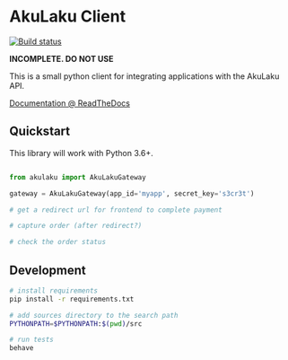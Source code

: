 AkuLaku Client
==============

[![Build status](https://gramediadigital.visualstudio.com/Open%20Source/_apis/build/status/AkuLaku%20Build)](https://gramediadigital.visualstudio.com/Open%20Source/_build/latest?definitionId=104)

**INCOMPLETE.  DO NOT USE**

This is a small python client for integrating applications with the AkuLaku API.

[Documentation @ ReadTheDocs](https://akulaku.readthedocs.io/en/latest/)


Quickstart
----------

This library will work with Python 3.6+.

```python

from akulaku import AkuLakuGateway

gateway = AkuLakuGateway(app_id='myapp', secret_key='s3cr3t')

# get a redirect url for frontend to complete payment

# capture order (after redirect?)

# check the order status

```

Development
-----------

```bash
# install requirements
pip install -r requirements.txt

# add sources directory to the search path
PYTHONPATH=$PYTHONPATH:$(pwd)/src

# run tests
behave
```
